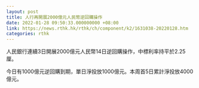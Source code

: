 ```yaml
---
layout: post
title: 人行再開展2000億元人民幣逆回購操作
date: 2022-01-28 09:50:33.000000000 +08:00
link: https://news.rthk.hk/rthk/ch/component/k2/1631038-20220128.htm
categories: rthk
---
```


人民銀行連續3日開展2000億元人民幣14日逆回購操作，中標利率持平於2.25厘。

今日有1000億元逆回購到期，單日淨投放1000億元。本周首5日累計淨投放4000億元。
